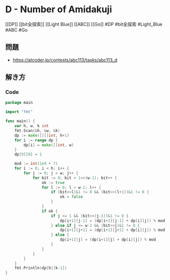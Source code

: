 # D - Number of Amidakuji
[[DP]] [[bit全探索]] [[Light Blue]] [[ABC]] [[Go]]
#DP #bit全探索 #Light_Blue #ABC #Go 

## 問題
- https://atcoder.jp/contests/abc113/tasks/abc113_d

## 解き方
### Code
```go
package main

import "fmt"

func main() {
	var h, w, k int
	fmt.Scan(&h, &w, &k)
	dp := make([][]int, h+1)
	for i := range dp {
		dp[i] = make([]int, w)
	}
	dp[0][0] = 1

	mod := int(1e9 + 7)
	for i := 0; i < h; i++ {
		for j := 0; j < w; j++ {
			for bit := 0; bit < 1<<(w-1); bit++ {
				ok := true
				for l := 0; l < w-2; l++ {
					if (bit>>l)&1 != 0 && (bit>>(l+1))&1 != 0 {
						ok = false
					}
				}
				if ok {
					if j >= 1 && (bit>>(j-1))&1 != 0 {
						dp[i+1][j-1] = (dp[i+1][j-1] + dp[i][j]) % mod
					} else if j <= w-2 && (bit>>j)&1 != 0 {
						dp[i+1][j+1] = (dp[i+1][j+1] + dp[i][j]) % mod
					} else {
						dp[i+1][j] = (dp[i+1][j] + dp[i][j]) % mod
					}
				}
			}
		}
	}
	fmt.Println(dp[h][k-1])
}
```